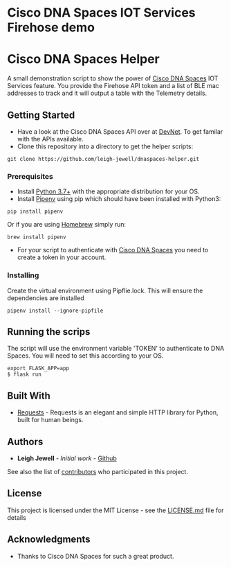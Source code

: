 # Cisco DNA Spaces IOT Services Firehose demo

# Cisco DNA Spaces Helper

A small demonstration script to show the power of [Cisco DNA Spaces](https://dnaspaces.io) IOT Services feature. You
provide the Firehose API token and a list of BLE mac addresses to track and it will output a table with the 
Telemetry details.

## Getting Started
* Have a look at the Cisco DNA Spaces API over at [DevNet](https://developer.cisco.com/docs/dna-spaces/#!dna-spaces-location-cloud-api).
To get familar with the APIs available.
* Clone this repository into a directory to get the helper scripts:
```
git clone https://github.com/leigh-jewell/dnaspaces-helper.git
```
### Prerequisites

* Install [Python 3.7+](https://www.python.org/downloads/) with the appropriate distribution for your OS.
* Install [Pipenv](https://pipenv-fork.readthedocs.io/en/latest/) using pip which should have been installed with Python3:
```
pip install pipenv
```
Or if you are using [Homebrew](https://brew.sh/) simply run:
```
brew install pipenv
```

* For your script to authenticate with [Cisco DNA Spaces](https://dnaspaces.io) you need to create a token in your account.

### Installing

Create the virtual environment using Pipflie.lock. This will ensure the dependencies are installed

```
pipenv install --ignore-pipfile
```

## Running the scrips

The script will use the environment variable 'TOKEN' to authenticate to DNA Spaces. You will need to set this according
to your OS.

```
export FLASK_APP=app
$ flask run

```


## Built With

* [Requests](https://requests.readthedocs.io/en/master/) - Requests is an elegant and simple HTTP library for Python, built for human beings.

## Authors

* **Leigh Jewell** - *Initial work* - [Github](https://github.com/leigh-jewell)

See also the list of [contributors](https://github.com/your/project/contributors) who participated in this project.

## License

This project is licensed under the MIT License - see the [LICENSE.md](LICENSE.md) file for details

## Acknowledgments

* Thanks to Cisco DNA Spaces for such a great product.
